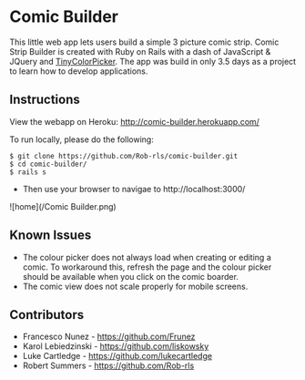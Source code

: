 Comic Builder
=============
This little web app lets users build a simple 3 picture comic strip.  Comic Strip Builder is created with Ruby on Rails with a dash of  JavaScript & JQuery and [TinyColorPicker](http://www.dematte.at/tinyColorPicker/).  The app was build in only 3.5 days as a project to learn how to develop applications.

Instructions
------------
View the webapp on Heroku: http://comic-builder.herokuapp.com/

To run locally, please do the following:
```
$ git clone https://github.com/Rob-rls/comic-builder.git
$ cd comic-builder/
$ rails s
```
* Then use your browser to navigae to http://localhost:3000/

![home](/Comic Builder.png)

Known Issues
------------
* The colour picker does not always load when creating or editing a comic.  To workaround this, refresh the page and the colour picker should be available when you click on the comic boarder.
* The comic view does not scale properly for mobile screens.

Contributors
------------
* Francesco Nunez - https://github.com/Frunez
* Karol Lebiedzinski - https://github.com/liskowsky
* Luke Cartledge - https://github.com/lukecartledge
* Robert Summers - https://github.com/Rob-rls
